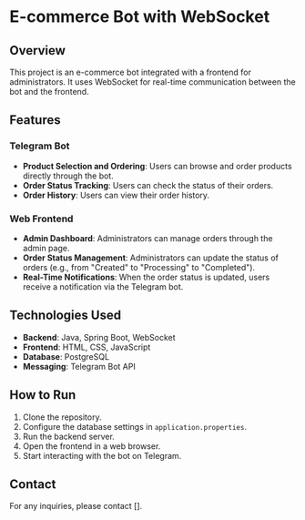 # E-commerce Bot with WebSocket

## Overview

This project is an e-commerce bot integrated with a frontend for administrators. It uses WebSocket for real-time communication between the bot and the frontend.

## Features

### Telegram Bot
- **Product Selection and Ordering**: Users can browse and order products directly through the bot.
- **Order Status Tracking**: Users can check the status of their orders.
- **Order History**: Users can view their order history.

### Web Frontend
- **Admin Dashboard**: Administrators can manage orders through the admin page.
- **Order Status Management**: Administrators can update the status of orders (e.g., from "Created" to "Processing" to "Completed").
- **Real-Time Notifications**: When the order status is updated, users receive a notification via the Telegram bot.

## Technologies Used
- **Backend**: Java, Spring Boot, WebSocket
- **Frontend**: HTML, CSS, JavaScript
- **Database**: PostgreSQL
- **Messaging**: Telegram Bot API

## How to Run
1. Clone the repository.
2. Configure the database settings in `application.properties`.
3. Run the backend server.
4. Open the frontend in a web browser.
5. Start interacting with the bot on Telegram.

## Contact
For any inquiries, please contact [].
